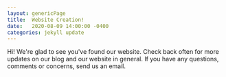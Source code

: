 ```yaml
---
layout: genericPage
title:  Website Creation!
date:   2020-08-09 14:00:00 -0400
categories: jekyll update
---
```


Hi! We're glad to see you've found our website. Check back often for more updates on our blog and our website in general. If you have any questions, comments or concerns, send us an email. 